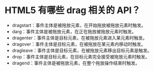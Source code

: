 # HTML5 有哪些 drag 相关的 API？

* dragstart：事件主体是被拖放元素，在开始拖放被拖放元素时触发。
* darg：事件主体是被拖放元素，在正在拖放被拖放元素时触发。
* dragenter：事件主体是目标元素，在被拖放元素进入某元素时触发。
* dragover：事件主体是目标元素，在被拖放在某元素内移动时触发。
* dragleave：事件主体是目标元素，在被拖放元素移出目标元素是触发。
* drop：事件主体是目标元素，在目标元素完全接受被拖放元素时触发。
* dragend：事件主体是被拖放元素，在整个拖放操作结束时触发。